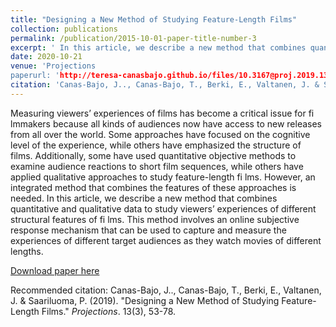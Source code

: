 ```yaml
---
title: "Designing a New Method of Studying Feature-Length Films"
collection: publications
permalink: /publication/2015-10-01-paper-title-number-3
excerpt: ' In this article, we describe a new method that combines quantitative and qualitative data to study viewers’ experiences of different structural features of films.'
date: 2020-10-21
venue: 'Projections
paperurl: 'http://teresa-canasbajo.github.io/files/10.3167@proj.2019.130304.pdf'
citation: 'Canas-Bajo, J.., Canas-Bajo, T., Berki, E., Valtanen, J. & Saariluoma, P. (2019). &quot;Designing a New Method of Studying Feature-Length Films.&quot; <i>Projections</i>. 13(3), 53-78.'
---
```

Measuring viewers’ experiences of films has become a critical issue for fi lmmakers because all kinds of audiences now have access to new
releases from all over the world. Some approaches have focused on the cognitive level of the experience, while others have emphasized the structure
of films. Additionally, some have used quantitative objective methods to examine audience reactions to short film sequences, while others have applied
qualitative approaches to study feature-length fi lms. However, an integrated method that combines the features of these approaches is needed. In this article, we describe a new method that combines quantitative and qualitative data to study viewers’ experiences of different structural features of fi lms. This
method involves an online subjective response mechanism that can be used to capture and measure the experiences of different target audiences as they
watch movies of different lengths.

[Download paper here](http://teresa-canasbajo.github.io/files/10.3167@proj.2019.130304.pdf)

Recommended citation: Canas-Bajo, J.., Canas-Bajo, T., Berki, E., Valtanen, J. & Saariluoma, P. (2019). &quot;Designing a New Method of Studying Feature-Length Films.&quot; <i>Projections</i>. 13(3), 53-78.
